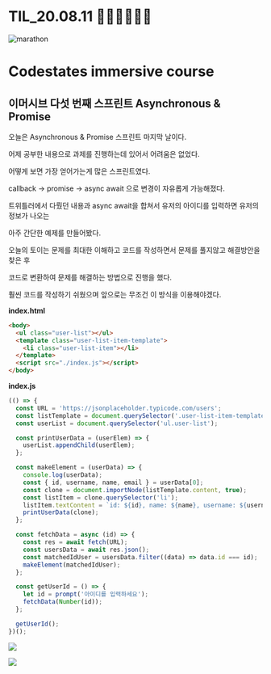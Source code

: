 # TIL_20.08.11 🏃🏽‍♂️🏃🏽‍♂️

<img src="https://media.vlpt.us/images/kdo0129/post/29ca955c-708b-4ed6-8e6d-8384dd9bc755/marathon-3753907_960_720.jpg" alt="marathon" />

# Codestates immersive course

## 이머시브 다섯 번째 스프린트 Asynchronous & Promise

오늘은 Asynchronous & Promise 스프린트 마지막 날이다.

어제 공부한 내용으로 과제를 진행하는데 있어서 어려움은 없었다.

어떻게 보면 가장 얻어가는게 많은 스프린트였다.

callback -> promise -> async await 으로 변경이 자유롭게 가능해졌다.

트위틀러에서 다뤘던 내용과 async await을 합쳐서 유저의 아이디를 입력하면 유저의 정보가 나오는

아주 간단한 예제를 만들어봤다.

오늘의 토이는 문제를 최대한 이해하고 코드를 작성하면서 문제를 풀지않고 해결방안을 찾은 후

코드로 변환하여 문제를 해결하는 방법으로 진행을 했다.

훨씬 코드를 작성하기 쉬웠으며 앞으로는 무조건 이 방식을 이용해야겠다.

**index.html**

```html
<body>
  <ul class="user-list"></ul>
  <template class="user-list-item-template">
    <li class="user-list-item"></li>
  </template>
  <script src="./index.js"></script>
</body>
```

**index.js**

```js
(() => {
  const URL = 'https://jsonplaceholder.typicode.com/users';
  const listTemplate = document.querySelector('.user-list-item-template');
  const userList = document.querySelector('ul.user-list');

  const printUserData = (userElem) => {
    userList.appendChild(userElem);
  };

  const makeElement = (userData) => {
    console.log(userData);
    const { id, username, name, email } = userData[0];
    const clone = document.importNode(listTemplate.content, true);
    const listItem = clone.querySelector('li');
    listItem.textContent = `id: ${id}, name: ${name}, username: ${username}, email: ${email}, `;
    printUserData(clone);
  };

  const fetchData = async (id) => {
    const res = await fetch(URL);
    const usersData = await res.json();
    const matchedIdUser = usersData.filter((data) => data.id === id);
    makeElement(matchedIdUser);
  };

  const getUserId = () => {
    let id = prompt('아이디를 입력하세요');
    fetchData(Number(id));
  };

  getUserId();
})();
```

![](https://images.velog.io/images/kdo0129/post/5c3ee0ac-555f-4bba-afa2-c17dd14b54c4/image.png)

![](https://images.velog.io/images/kdo0129/post/8808c1d0-27a9-4f22-8172-153fafe9ef4f/image.png)

